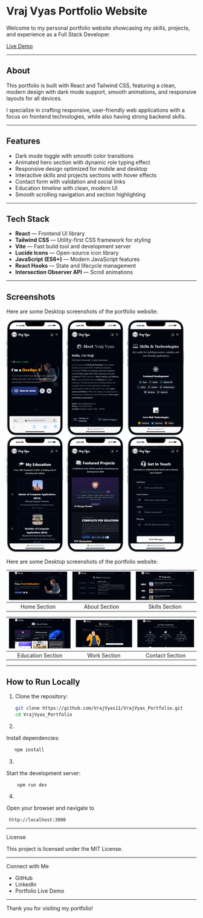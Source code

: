 # Vraj Vyas Portfolio Website

Welcome to my personal portfolio website showcasing my skills, projects, and experience as a Full Stack Developer.

[Live Demo](https://vrajvyasportfolio.vercel.app)

---

## About

This portfolio is built with React and Tailwind CSS, featuring a clean, modern design with dark mode support, smooth animations, and responsive layouts for all devices.

I specialize in crafting responsive, user-friendly web applications with a focus on frontend technologies, while also having strong backend skills.

---

## Features

- Dark mode toggle with smooth color transitions
- Animated hero section with dynamic role typing effect
- Responsive design optimized for mobile and desktop
- Interactive skills and projects sections with hover effects
- Contact form with validation and social links
- Education timeline with clean, modern UI
- Smooth scrolling navigation and section highlighting

---

## Tech Stack

- **React** — Frontend UI library
- **Tailwind CSS** — Utility-first CSS framework for styling
- **Vite** — Fast build tool and development server
- **Lucide Icons** — Open-source icon library
- **JavaScript (ES6+)** — Modern JavaScript features
- **React Hooks** — State and lifecycle management
- **Intersection Observer API** — Scroll animations

---

## Screenshots

Here are some Desktop screenshots of the portfolio website:

<img src="./liveDemoImage/m1.png" width="150" style="margin-right: 10px;" /><img src="./liveDemoImage/m2.png" width="150" style="margin-right: 10px;" /><img src="./liveDemoImage/m3.png" width="150" style="margin-right: 10px;" /><img src="./liveDemoImage/m4.png" width="150" style="margin-right: 10px;" /><img src="./liveDemoImage/m5.png" width="150" style="margin-right: 10px;" /><img src="./liveDemoImage/m6.png" width="150" style="margin-right: 10px;" />


Here are some Desktop screenshots of the portfolio website:

| ![Home](./liveDemoImage/1.png) | ![About](./liveDemoImage/2.png) | ![Skills](./liveDemoImage/3.png) |
|:------------------------------:|:------------------------------:|:------------------------------:|
|          Home Section           |          About Section          |         Skills Section          |

| ![Education](./liveDemoImage/4.png) | ![Work](./liveDemoImage/5.png) | ![Contact](./liveDemoImage/6.png) |
|:----------------------------------:|:------------------------------:|:-------------------------------:|
|         Education Section          |          Work Section           |         Contact Section          |

---

## How to Run Locally

1. Clone the repository:

   ```bash
   git clone https://github.com/VrajVyas11/VrajVyas_Portfolio.git
   cd VrajVyas_Portfolio

2.
Install dependencies:
 ```bash
	npm install
```

3. 
Start the development server:
```bash
	npm run dev
```

4. 
Open your browser and navigate to
```bash
 http://localhost:3000
```


---

License

This project is licensed under the MIT License.

---

Connect with Me

- GitHub
- LinkedIn
- Portfolio Live Demo

---

Thank you for visiting my portfolio!

